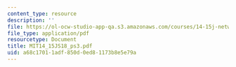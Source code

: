 ```yaml
---
content_type: resource
description: ''
file: https://ol-ocw-studio-app-qa.s3.amazonaws.com/courses/14-15j-networks-spring-2018/a68c17011adf850d0ed81173b8e5e79a_MIT14_15JS18_ps3.pdf
file_type: application/pdf
resourcetype: Document
title: MIT14_15JS18_ps3.pdf
uid: a68c1701-1adf-850d-0ed8-1173b8e5e79a
---
```

